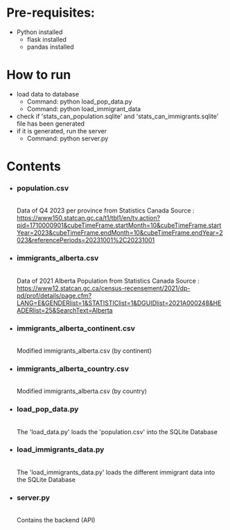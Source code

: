 # Pre-requisites:
- Python installed
    - flask installed
    - pandas installed

# How to run
- load data to database
    - Command: python load_pop_data.py
    - Command: python load_immigrant_data
- check if 'stats_can_population.sqlite' and 'stats_can_immigrants.sqlite' 
  file has been generated
- if it is generated, run the server
    - Command: python server.py

# Contents
- ### population.csv 
    <br>Data of Q4 2023 per province from Statistics Canada
    Source : https://www150.statcan.gc.ca/t1/tbl1/en/tv.action?pid=1710000901&cubeTimeFrame.startMonth=10&cubeTimeFrame.startYear=2023&cubeTimeFrame.endMonth=10&cubeTimeFrame.endYear=2023&referencePeriods=20231001%2C20231001

- ### immigrants_alberta.csv
    <br>Data of 2021 Alberta Population from Statistics Canada
    Source : https://www12.statcan.gc.ca/census-recensement/2021/dp-pd/prof/details/page.cfm?LANG=E&GENDERlist=1&STATISTIClist=1&DGUIDlist=2021A000248&HEADERlist=25&SearchText=Alberta

- ### immigrants_alberta_continent.csv
   <br> Modified immigrants_alberta.csv (by continent)

- ### immigrants_alberta_country.csv
    <br>Modified immigrants_alberta.csv (by country)

- ### load_pop_data.py
   <br> The 'load_data.py' loads the 'population.csv' into the SQLite Database

- ### load_immigrants_data.py
   <br> The 'load_immigrants_data.py' loads the different immigrant data into the SQLite Database

- ### server.py
    <br>Contains the backend (API)


